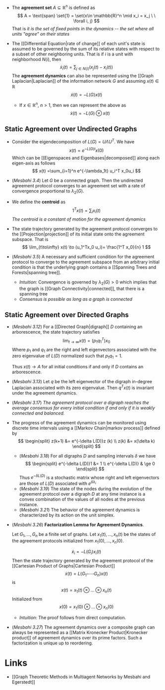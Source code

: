 * The **agreement set** $A\subseteq \mathbb{R}^n$ is defined as
  $$
  A = \text{span} \set{1} = \set{x\in \mathbb{R}^n \mid x_i = x_j \ \ \forall i, j}
  $$
  That is *it is the set of fixed points in the dynamics -- the set where all units "agree" on their states*

* The [[Differential Equation|rate of change]] of each unit's state is assumed to be governed by the sum of its relative states with respect to a subset of other neighboring units. That is if $i$ is a unit with neighborhood $N(i)$, then 
  $$
  \dot x_i(t) = \sum_{j\in N(i)} (x_j(t) - x_i (t))
  $$
  The **agreement dynamics** can also be represented using the [[Graph Laplacian|Laplacian]] of the information network $G$ and assuming $x(t)\in \mathbb{R}$
  $$
  \dot{x}(t) = -L(G) x(t)
  $$
	* If $x\in \mathbb{R}^n$, $n> 1$, then we can represent the above as 
	  $$
	  \dot x(t) = - L(G) \otimes x(t) 
	  $$
## Static Agreement over Undirected Graphs
* Consider the eigendecomposition of $L(G)=U\Lambda U^T$. We have
  $$
  x(t) = e^{-L(G) t }x(0)
  $$
  Which can be [[Eigenspaces and Eigenbases|decomposed]] along each eigen-axis as follows
  $$
  x(t) =\sum_{i=1}^n e^{-\lambda_1t} u_i^T x_0u_i
  $$
* (*Mesbahi 3.4*) Let $G$ be a connected graph. Then the undirected agreement protocol converges to an agreement set with a rate of convergence proportional to $\lambda_2 (G)$. 
* We define the **centroid** as 
  $$
  1^T x(t) = \sum_{i} x_i(t)
  $$
  *The centroid is a constant of motion for the agreement dynamics*
* The state trajectory generated by the agreement protocol converges to the [[Projection|projection]] of its initial state onto the agreement subspace. That is
  $$
  \lim_{t\to\infty} x(t) \to (u_1^Tx_0 u_i)= \frac{1^T x_0}{n} 1 
  $$

* (*Mesbahi 3.5*) A necessary and sufficient condition for the agreement protocol to converge to the agreement subspace from an arbitrary initial condition is that the underlying graph contains a [[Spanning Trees and Forests|spanning tree]]. 
	* *Intuition*: Convergence is governed by $\lambda_2(G)>0$ which implies that the graph is [[Graph Connectivity|connected]], that there is a spanning tree
	* *Consensus is possible as long as a graph is connected*
## Static Agreement over Directed Graphs
* (*Mesbahi 3.12*) For a [[Directed Graph|digraph]] $D$ containing an arborescence, the state trajectory satisfies
  $$
  \lim_{t\to \infty} x(t) = (p_1q_1^T) x_0 
  $$
  Where $p_1$ and $q_1$ are the right and left eigenvectors associated with the zero eigenvalue of $L(D)$ normalized such that $p_1q_1 = 1$. 
  
  Thus $x(t)\to A$  for all initial conditions if and only if $D$ contains an arborescence.
* (*Mesbahi 3.13*) Let $q$ be the left eigenvector of the digraph in-degree Laplacian associated with its zero eigenvalue. Then $q^Tx(t)$ is invariant under the agreement dynamics.

* (*Mesbahi 3.17*) *The agreement protocol over a digraph reaches the average consensus for every initial condition if and only if it is weakly connected and balanced.*

* The progress of the agreement dynamics can be monitored using discrete time intervals using a [[Markov Chain|markov process]] defined by
  $$
  \begin{split}
  z(k+1) &= e^{-\delta L(D)}z (k) \\
  z(k) &= x(\delta k)
  \end{split}
  $$
	* (*Mesbahi 3.18*) For all digraphs $D$ and sampling intervals $\delta$ we have
	  $$
	  \begin{split}
	  e^{-\delta L(D)}1 &= 1 \\
	  e^{-\delta L(D)} & \ge 0 
	  \end{split}
	  $$
	  Thus $e^{-\delta L(D)}$ is a stochastic matrix whose  right and left eigenvectors are those of $L(D)$ associated with $e^{\delta\lambda_i}$ 
	* (*Mesbahi 3.19*) The state of the nodes during the evolution of the agreement protocol over a digraph $D$ at any time instance is a convex combination of the values of all nodes at the previous instance. 
	* (*Mesbahi 3.21*) The behavior of the agreement dynamics is characterized by its action on the unit simplex.

* (*Mesbahi 3.26*) **Factorization Lemma for Agreement Dynamics**. 
  
  Let $G_1,\dots, G_n$ be a finite set of graphs. Let $x_1(t),\dots, x_n(t)$ be the states of the agreement protocols initialized from $x_1(0),\dots, x_n(0)$.
  
  $$
  \dot{x}_i = -L(G_i) x_i (t)
   $$
   Then the state trajectory generated by the agreement protocol of the [[Cartesian Product of Graphs|Cartesian Product]]
   $$
   \dot x(t) = L(G_1 \square \cdots\square G_n) x(t) 
   $$
   is
   $$
   x(t) = x_1(t) \otimes \dots \otimes x_n(t)
   $$
   Initialized from
   $$
   x(0) = x_1(0)\otimes \dots\otimes x_n(0)
   $$
	* *Intuition*: The proof follows from direct computation. 

* (*Mesbahi 3.27*) The agreement dynamics over a composite graph can always be represented as a [[Matrix Kronecker Product|Kronecker product]] of agreement dynamics over its prime factors. Such a factorization is unique up to reordering.  
# Links
* [[Graph Theoretic Methods in Multiagent Networks by Mesbahi and Egerstedt]]
